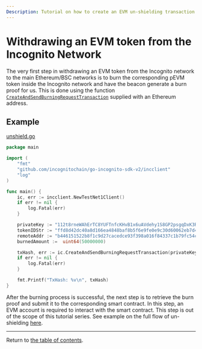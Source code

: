 ```yaml
---
Description: Tutorial on how to create an EVM un-shielding transaction
---
```

# Withdrawing an EVM token from the Incognito Network
The very first step in withdrawing an EVM token from the Incognito network to the main Ethereum/BSC networks is to burn the corresponding pEVM token inside the Incognito network and have the beacon generate a burn proof for us.
This is done using the function [`CreateAndSendBurningRequestTransaction`](../../../incclient/bridge.go) supplied with an Ethereum address.

## Example
[unshield.go](../../code/bridge/unshield/unshield.go)
```go
package main

import (
	"fmt"
	"github.com/incognitochain/go-incognito-sdk-v2/incclient"
	"log"
)

func main() {
	ic, err := incclient.NewTestNet1Client()
	if err != nil {
		log.Fatal(err)
	}

	privateKey := "112t8rneWAhErTC8YUFTnfcKHvB1x6uAVdehy1S8GP2psgqDxK3RHouUcd69fz88oAL9XuMyQ8mBY5FmmGJdcyrpwXjWBXRpoWwgJXjsxi4j"
	tokenIDStr := "ffd8d42dc40a8d166ea4848baf8b5f6e9fe0e9c30d60062eb7d44a8df9e00854"
	remoteAddr := "b446151522b8f1c9d27cacedce93f398a016f84337c1b79fc54c8436af5f7900"
	burnedAmount :=  uint64(50000000)

	txHash, err := ic.CreateAndSendBurningRequestTransaction(privateKey, remoteAddr, tokenIDStr, burnedAmount)
	if err != nil {
		log.Fatal(err)
	}

	fmt.Printf("TxHash: %v\n", txHash)
}
```

After the burning process is successful, the next step is to retrieve the burn proof and submit it to the corresponding smart contract. In this step, an EVM account is required to interact with the smart contract. 
This step is out of the scope of this tutorial series. See example on the full flow of un-shielding [here](https://github.com/incognitochain/incognito-cli/blob/development/bridge_evm.go).

---
Return to [the table of contents](../../../README.md).
